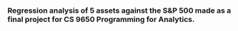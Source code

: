 ### Regression analysis of 5 assets against the S&P 500 made as a final project for CS 9650 Programming for Analytics.
